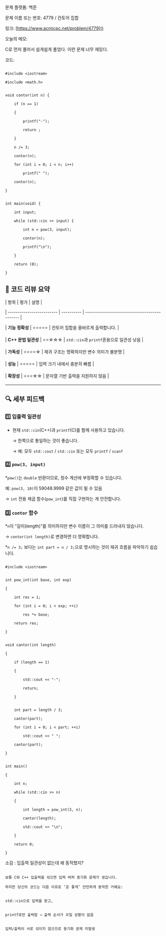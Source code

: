 문제 플랫폼: 백준

문제 이름 또는 번호: 4779 / 칸토어 집합

링크: [https://www.acmicpc.net/problem/4779]()

오늘의 메모:

 C로 먼저 풀어서 쉽게쉽게 풀었다. 이런 문제 너무 재밌다.

코드:

```

#include <iostream>

#include <math.h>


void contor(int n) {

    if (n == 1)

    {

        printf("-");

        return ;

    }

    n /= 3;

    contor(n);

    for (int i = 0; i < n; i++)

        printf(" ");

    contor(n);

}


int main(void) {

    int input;

    while (std::cin >> input) {

        int n = pow(3, input);

        contor(n);

        printf("\n");

    }

    return (0);

}

```

## 🧠 코드 리뷰 요약

| 항목                      | 평가       | 설명                                          |

| ------------------------- | ---------- | --------------------------------------------- |

| **기능 정확성**     | ⭐⭐⭐⭐⭐ | 칸토어 집합을 올바르게 출력합니다.            |

| **C++ 문법 일관성** | ⭐⭐☆☆☆ | `std::cin`과 `printf`혼용으로 일관성 낮음 |

| **가독성**          | ⭐⭐⭐⭐☆ | 재귀 구조는 명확하지만 변수 의미가 불분명     |

| **성능**            | ⭐⭐⭐⭐⭐ | 입력 크기 내에서 충분히 빠름                  |

| **확장성**          | ⭐⭐⭐☆☆ | 문자열 기반 출력을 지원하지 않음              |

---

## 🔍 세부 피드백

### 1️⃣ 입출력 일관성

* 현재 `std::cin`(C++)과 `printf`(C)를 함께 사용하고 있습니다.

  → 한쪽으로 통일하는 것이 좋습니다.

  → 예: 모두 `std::cout` / `std::cin` 또는 모두 `printf` / `scanf`

### 2️⃣ `pow(3, input)`

*`pow()`는 `double` 반환이므로, 정수 계산에 부정확할 수 있습니다.

  예: `pow(3, 10)`이 59048.9999 같은 값이 될 수 있음

  → `int` 전용 제곱 함수(`pow_int`)를 직접 구현하는 게 안전합니다.

### 3️⃣ `contor` 함수

*`n`이 “길이(length)”를 의미하지만 변수 이름이 그 의미를 드러내지 않습니다.

  → `contor(int length)`로 변경하면 더 명확합니다.

*`n /= 3;` 보다는 `int part = n / 3;`으로 명시하는 것이 재귀 흐름을 파악하기 쉽습니다.

```

#include <iostream>


int pow_int(int base, int exp)

{

    int res = 1;

    for (int i = 0; i < exp; ++i)

        res *= base;

    return res;

}


void cantor(int length)

{

    if (length == 1)

    {

        std::cout << "-";

        return;

    }


    int part = length / 3;

    cantor(part);

    for (int i = 0; i < part; ++i)

        std::cout << " ";

    cantor(part);

}


int main()

{

    int n;

    while (std::cin >> n)

    {

        int length = pow_int(3, n);

        cantor(length);

        std::cout << "\n";

    }

    return 0;

}

```

소감 : 입출력 일관성이 없는데 왜 동작했지?

```

보통 C와 C++ 입출력을 섞으면 입력 버퍼 동기화 문제가 생깁니다.

하지만 당신의 코드는 다음 이유로 ‘운 좋게’ 안전하게 동작한 거예요:


std::cin으로 입력을 받고,


printf로만 출력함 → 출력 순서가 꼬일 상황이 없음


입력/출력이 서로 섞이지 않으므로 동기화 문제 미발생

```
